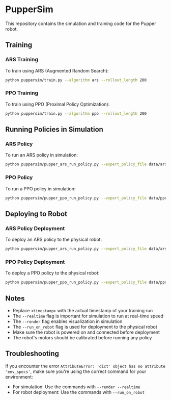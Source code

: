 # PupperSim

This repository contains the simulation and training code for the Pupper robot.

## Training

### ARS Training
To train using ARS (Augmented Random Search):
```bash
python puppersim/train.py --algorithm ars --rollout_length 200
```

### PPO Training
To train using PPO (Proximal Policy Optimization):
```bash
python puppersim/train.py --algorithm ppo --rollout_length 200
```

## Running Policies in Simulation

### ARS Policy
To run an ARS policy in simulation:
```bash
python puppersim/pupper_ars_run_policy.py --expert_policy_file data/ars_<timestamp>/lin_policy_plus_latest.npz --json_file data/params.json --render --realtime
```

### PPO Policy
To run a PPO policy in simulation:
```bash
python puppersim/pupper_ppo_run_policy.py --expert_policy_file data/ppo_<timestamp>/policy_plus_latest.npz --json_file data/params.json --render --realtime
```

## Deploying to Robot

### ARS Policy Deployment
To deploy an ARS policy to the physical robot:
```bash
python puppersim/pupper_ars_run_policy.py --expert_policy_file data/ars_<timestamp>/lin_policy_plus_latest.npz --json_file data/params.json --run_on_robot
```

### PPO Policy Deployment
To deploy a PPO policy to the physical robot:
```bash
python puppersim/pupper_ppo_run_policy.py --expert_policy_file data/ppo_<timestamp>/policy_plus_latest.npz --json_file data/params.json --run_on_robot
```

## Notes
- Replace `<timestamp>` with the actual timestamp of your training run
- The `--realtime` flag is important for simulation to run at real-time speed
- The `--render` flag enables visualization in simulation
- The `--run_on_robot` flag is used for deployment to the physical robot
- Make sure the robot is powered on and connected before deployment
- The robot's motors should be calibrated before running any policy

## Troubleshooting
If you encounter the error `AttributeError: 'dict' object has no attribute 'env_specs'`, make sure you're using the correct command for your environment:
- For simulation: Use the commands with `--render --realtime`
- For robot deployment: Use the commands with `--run_on_robot` 